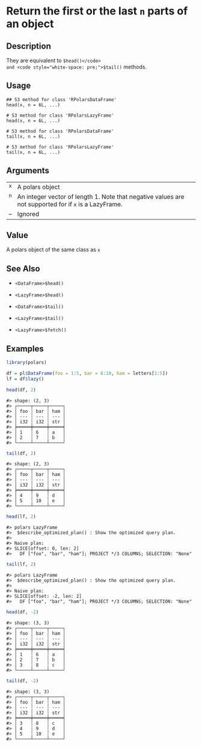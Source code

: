 

# Return the first or the last <code>n</code> parts of an object

## Description

They are equivalent to <code style="white-space: pre;">$head()</code>
and <code style="white-space: pre;">$tail()</code> methods.

## Usage

<pre><code class='language-R'>## S3 method for class 'RPolarsDataFrame'
head(x, n = 6L, ...)

# S3 method for class 'RPolarsLazyFrame'
head(x, n = 6L, ...)

# S3 method for class 'RPolarsDataFrame'
tail(x, n = 6L, ...)

# S3 method for class 'RPolarsLazyFrame'
tail(x, n = 6L, ...)
</code></pre>

## Arguments

<table>
<tr>
<td style="white-space: nowrap; font-family: monospace; vertical-align: top">
<code id="head.RPolarsDataFrame_:_x">x</code>
</td>
<td>
A polars object
</td>
</tr>
<tr>
<td style="white-space: nowrap; font-family: monospace; vertical-align: top">
<code id="head.RPolarsDataFrame_:_n">n</code>
</td>
<td>
An integer vector of length 1. Note that negative values are not
supported for if <code>x</code> is a LazyFrame.
</td>
</tr>
<tr>
<td style="white-space: nowrap; font-family: monospace; vertical-align: top">
<code id="head.RPolarsDataFrame_:_...">…</code>
</td>
<td>
Ignored
</td>
</tr>
</table>

## Value

A polars object of the same class as <code>x</code>

## See Also

<ul>
<li>

<code>\<DataFrame\>$head()</code>

</li>
<li>

<code>\<LazyFrame\>$head()</code>

</li>
<li>

<code>\<DataFrame\>$tail()</code>

</li>
<li>

<code>\<LazyFrame\>$tail()</code>

</li>
<li>

<code>\<LazyFrame\>$fetch()</code>

</li>
</ul>

## Examples

``` r
library(polars)

df = pl$DataFrame(foo = 1:5, bar = 6:10, ham = letters[1:5])
lf = df$lazy()

head(df, 2)
```

    #> shape: (2, 3)
    #> ┌─────┬─────┬─────┐
    #> │ foo ┆ bar ┆ ham │
    #> │ --- ┆ --- ┆ --- │
    #> │ i32 ┆ i32 ┆ str │
    #> ╞═════╪═════╪═════╡
    #> │ 1   ┆ 6   ┆ a   │
    #> │ 2   ┆ 7   ┆ b   │
    #> └─────┴─────┴─────┘

``` r
tail(df, 2)
```

    #> shape: (2, 3)
    #> ┌─────┬─────┬─────┐
    #> │ foo ┆ bar ┆ ham │
    #> │ --- ┆ --- ┆ --- │
    #> │ i32 ┆ i32 ┆ str │
    #> ╞═════╪═════╪═════╡
    #> │ 4   ┆ 9   ┆ d   │
    #> │ 5   ┆ 10  ┆ e   │
    #> └─────┴─────┴─────┘

``` r
head(lf, 2)
```

    #> polars LazyFrame
    #>  $describe_optimized_plan() : Show the optimized query plan.
    #> 
    #> Naive plan:
    #> SLICE[offset: 0, len: 2]
    #>   DF ["foo", "bar", "ham"]; PROJECT */3 COLUMNS; SELECTION: "None"

``` r
tail(lf, 2)
```

    #> polars LazyFrame
    #>  $describe_optimized_plan() : Show the optimized query plan.
    #> 
    #> Naive plan:
    #> SLICE[offset: -2, len: 2]
    #>   DF ["foo", "bar", "ham"]; PROJECT */3 COLUMNS; SELECTION: "None"

``` r
head(df, -2)
```

    #> shape: (3, 3)
    #> ┌─────┬─────┬─────┐
    #> │ foo ┆ bar ┆ ham │
    #> │ --- ┆ --- ┆ --- │
    #> │ i32 ┆ i32 ┆ str │
    #> ╞═════╪═════╪═════╡
    #> │ 1   ┆ 6   ┆ a   │
    #> │ 2   ┆ 7   ┆ b   │
    #> │ 3   ┆ 8   ┆ c   │
    #> └─────┴─────┴─────┘

``` r
tail(df, -2)
```

    #> shape: (3, 3)
    #> ┌─────┬─────┬─────┐
    #> │ foo ┆ bar ┆ ham │
    #> │ --- ┆ --- ┆ --- │
    #> │ i32 ┆ i32 ┆ str │
    #> ╞═════╪═════╪═════╡
    #> │ 3   ┆ 8   ┆ c   │
    #> │ 4   ┆ 9   ┆ d   │
    #> │ 5   ┆ 10  ┆ e   │
    #> └─────┴─────┴─────┘
